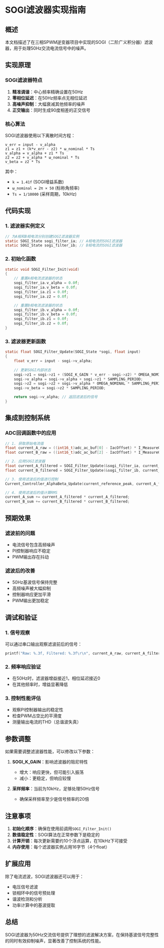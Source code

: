 # SOGI滤波器实现指南

## 概述

本文档描述了在三相SPWM逆变器项目中实现的SOGI（二阶广义积分器）滤波器，用于处理50Hz交流电流信号中的噪声。

## 实现原理

### SOGI滤波器特点
1. **精准调谐**：中心频率精确设置在50Hz
2. **零相位延迟**：在50Hz频率点无相位延迟
3. **高噪声抑制**：大幅衰减其他频率的噪声
4. **正交输出**：同时生成90度相差的正交信号

### 核心算法
SOGI滤波器使用以下离散时间方程：

```
v_err = input - v_alpha
z1 = z1 + (k*v_err - z2) * ω_nominal * Ts
v_alpha = v_alpha + z1 * Ts  
z2 = z2 + v_alpha * ω_nominal * Ts
v_beta = z2 * Ts
```

其中：
- `k = 1.41f` (SOGI增益系数)
- `ω_nominal = 2π × 50` (标称角频率)
- `Ts = 1/10000` (采样周期，10kHz)

## 代码实现

### 1. 滤波器实例定义
```c
// 为A相和B相电流分别创建SOGI滤波器实例
static SOGI_State sogi_filter_ia; // A相电流的SOGI滤波器
static SOGI_State sogi_filter_ib; // B相电流的SOGI滤波器
```

### 2. 初始化函数
```c
static void SOGI_Filter_Init(void)
{
    // 重置A相电流滤波器的状态
    sogi_filter_ia.v_alpha = 0.0f;
    sogi_filter_ia.v_beta = 0.0f;
    sogi_filter_ia.z1 = 0.0f;
    sogi_filter_ia.z2 = 0.0f;

    // 重置B相电流滤波器的状态  
    sogi_filter_ib.v_alpha = 0.0f;
    sogi_filter_ib.v_beta = 0.0f;
    sogi_filter_ib.z1 = 0.0f;
    sogi_filter_ib.z2 = 0.0f;
}
```

### 3. 滤波器更新函数
```c
static float SOGI_Filter_Update(SOGI_State *sogi, float input)
{
    float v_err = input - sogi->v_alpha;
    
    // 更新SOGI内部状态
    sogi->z1 = sogi->z1 + (SOGI_K_GAIN * v_err - sogi->z2) * OMEGA_NOMINAL * SAMPLING_PERIOD;
    sogi->v_alpha = sogi->v_alpha + sogi->z1 * SAMPLING_PERIOD;
    sogi->z2 = sogi->z2 + sogi->v_alpha * OMEGA_NOMINAL * SAMPLING_PERIOD;
    sogi->v_beta = sogi->z2 * SAMPLING_PERIOD;

    return sogi->v_alpha; // 返回滤波后的信号
}
```

## 集成到控制系统

### ADC回调函数中的应用
```c
// 1. 获取原始电流值
float current_A_raw = ((int16_t)adc_ac_buf[0] - IacOffset) * I_MeasureGain;
float current_B_raw = ((int16_t)adc_ac_buf[2] - IacOffset) * I_MeasureGain;

// 2. 应用SOGI滤波器
float current_A_filtered = SOGI_Filter_Update(&sogi_filter_ia, current_A_raw);
float current_B_filtered = SOGI_Filter_Update(&sogi_filter_ib, current_B_raw);

// 3. 使用滤波后的值进行控制
Current_Controller_AlphaBeta_Update(current_reference_peak, current_A_filtered, current_B_filtered);

// 4. 使用滤波后的值计算RMS
current_A_sum += current_A_filtered * current_A_filtered;
current_B_sum += current_B_filtered * current_B_filtered;
```

## 预期效果

### 滤波前的问题
- 电流信号包含高频噪声
- PI控制器响应不稳定
- PWM输出存在抖动

### 滤波后的改善
- 50Hz基波信号保持完整
- 高频噪声被大幅抑制
- 控制器响应更加平滑
- PWM输出更加稳定

## 调试和验证

### 1. 信号观察
可以通过串口输出观察滤波前后的信号：
```c
printf("Raw: %.3f, Filtered: %.3f\r\n", current_A_raw, current_A_filtered);
```

### 2. 频率响应验证
- 在50Hz时，滤波器增益接近1，相位延迟接近0
- 在其他频率时，增益显著降低

### 3. 控制性能评估
- 观察PI控制器输出的稳定性
- 检查PWM占空比的平滑度
- 测量输出电流的THD（总谐波失真）

## 参数调整

如果需要调整滤波器性能，可以修改以下参数：

1. **SOGI_K_GAIN**：影响滤波器的阻尼特性
   - 增大：响应更快，但可能引入振荡
   - 减小：更稳定，但响应较慢

2. **采样频率**：当前为10kHz，足够处理50Hz信号
   - 确保采样频率至少是信号频率的20倍

## 注意事项

1. **初始化顺序**：确保在使用前调用`SOGI_Filter_Init()`
2. **数值稳定性**：SOGI算法在正常参数下是稳定的
3. **计算开销**：每次更新需要约10个浮点运算，在10kHz下可接受
4. **内存使用**：每个滤波器实例占用16字节（4个float）

## 扩展应用

除了电流滤波，SOGI滤波器还可以用于：
- 电压信号滤波
- 锁相环中的信号预处理
- 谐波检测和分析
- 功率计算中的基波提取

## 总结

SOGI滤波器为50Hz交流信号提供了理想的滤波解决方案，在保持基波信号完整性的同时有效抑制噪声，显著改善了控制系统的性能。

